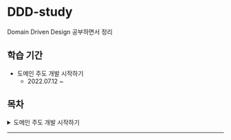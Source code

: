 # DDD-study

Domain Driven Design 공부하면서 정리

## 학습 기간

- 도메인 주도 개발 시작하기
  - 2022.07.12 ~

## 목차

<details>
<summary>도메인 주도 개발 시작하기</summary>
<div markdown="1">

1. [도메인 모델 시작하기](./%EB%8F%84%EB%A9%94%EC%9D%B8%20%EC%A3%BC%EB%8F%84%20%EA%B0%9C%EB%B0%9C%20%EC%8B%9C%EC%9E%91%ED%95%98%EA%B8%B0/%EB%8F%84%EB%A9%94%EC%9D%B8%20%EB%AA%A8%EB%8D%B8%20%EC%8B%9C%EC%9E%91%ED%95%98%EA%B8%B0.md)
2. [아키텍처 개요](./%EB%8F%84%EB%A9%94%EC%9D%B8%20%EC%A3%BC%EB%8F%84%20%EA%B0%9C%EB%B0%9C%20%EC%8B%9C%EC%9E%91%ED%95%98%EA%B8%B0/%EC%95%84%ED%82%A4%ED%85%8D%EC%B2%98%20%EA%B0%9C%EC%9A%94.md)
3. [애그리거트](./%EB%8F%84%EB%A9%94%EC%9D%B8%20%EC%A3%BC%EB%8F%84%20%EA%B0%9C%EB%B0%9C%20%EC%8B%9C%EC%9E%91%ED%95%98%EA%B8%B0/%EC%95%A0%EA%B7%B8%EB%A6%AC%EA%B1%B0%ED%8A%B8.md)
4. [리포지터리와 모델 구현](./%EB%8F%84%EB%A9%94%EC%9D%B8%20%EC%A3%BC%EB%8F%84%20%EA%B0%9C%EB%B0%9C%20%EC%8B%9C%EC%9E%91%ED%95%98%EA%B8%B0/%EB%A6%AC%ED%8F%AC%EC%A7%80%ED%84%B0%EB%A6%AC%EC%99%80%20%EB%AA%A8%EB%8D%B8%20%EA%B5%AC%ED%98%84.md)
5. []()
6. [응용 서비스와 표현 영역](./%EB%8F%84%EB%A9%94%EC%9D%B8%20%EC%A3%BC%EB%8F%84%20%EA%B0%9C%EB%B0%9C%20%EC%8B%9C%EC%9E%91%ED%95%98%EA%B8%B0/%EC%9D%91%EC%9A%A9%20%EC%84%9C%EB%B9%84%EC%8A%A4%EC%99%80%20%ED%91%9C%ED%98%84%20%EC%98%81%EC%97%AD.md)
7. [도메인 서비스](./%EB%8F%84%EB%A9%94%EC%9D%B8%20%EC%A3%BC%EB%8F%84%20%EA%B0%9C%EB%B0%9C%20%EC%8B%9C%EC%9E%91%ED%95%98%EA%B8%B0/%EB%8F%84%EB%A9%94%EC%9D%B8%20%EC%84%9C%EB%B9%84%EC%8A%A4.md)
8. [애그리거트 트랜잭션 관리](./%EB%8F%84%EB%A9%94%EC%9D%B8%20%EC%A3%BC%EB%8F%84%20%EA%B0%9C%EB%B0%9C%20%EC%8B%9C%EC%9E%91%ED%95%98%EA%B8%B0/%EC%95%A0%EA%B7%B8%EB%A6%AC%EA%B1%B0%ED%8A%B8%20%ED%8A%B8%EB%9E%9C%EC%9E%AD%EC%85%98%20%EA%B4%80%EB%A6%AC.md)
9. [도메인 모델과 바운디드 컨텍스트](./%EB%8F%84%EB%A9%94%EC%9D%B8%20%EC%A3%BC%EB%8F%84%20%EA%B0%9C%EB%B0%9C%20%EC%8B%9C%EC%9E%91%ED%95%98%EA%B8%B0/%EB%8F%84%EB%A9%94%EC%9D%B8%20%EB%AA%A8%EB%8D%B8%EA%B3%BC%20%EB%B0%94%EC%9A%B4%EB%94%94%EB%93%9C%20%EC%BB%A8%ED%85%8D%EC%8A%A4%ED%8A%B8.md)
10. [이벤트](./%EB%8F%84%EB%A9%94%EC%9D%B8%20%EC%A3%BC%EB%8F%84%20%EA%B0%9C%EB%B0%9C%20%EC%8B%9C%EC%9E%91%ED%95%98%EA%B8%B0/%EC%9D%B4%EB%B2%A4%ED%8A%B8.md)
11. []()

</div>
</details>

---
